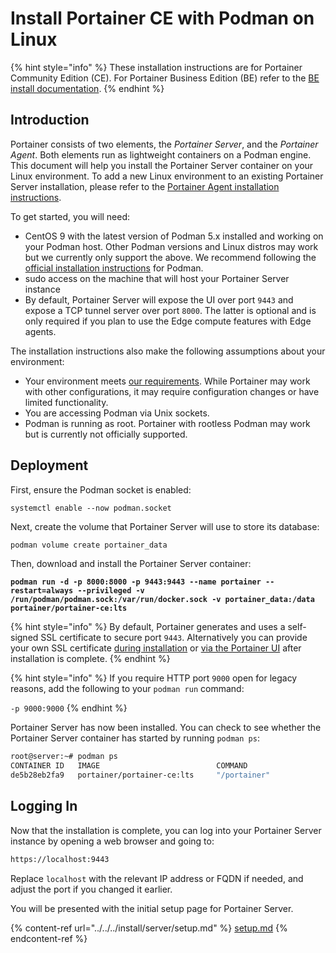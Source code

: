 # Install Portainer CE with Podman on Linux

{% hint style="info" %}
These installation instructions are for Portainer Community Edition (CE). For Portainer Business Edition (BE) refer to the [BE install documentation](../../../install/server/podman/linux.md).
{% endhint %}

## Introduction

Portainer consists of two elements, the _Portainer Server_, and the _Portainer Agent_. Both elements run as lightweight containers on a Podman engine. This document will help you install the Portainer Server container on your Linux environment. To add a new Linux environment to an existing Portainer Server installation, please refer to the [Portainer Agent installation instructions](../../../../admin/environments/add/podman/agent.md).

To get started, you will need:

* CentOS 9 with the latest version of Podman 5.x installed and working on your Podman host. Other Podman versions and Linux distros may work but we currently only support the above. We recommend following the [official installation instructions](https://podman.io/docs/installation#installing-on-linux) for Podman.
* sudo access on the machine that will host your Portainer Server instance
* By default, Portainer Server will expose the UI over port `9443` and expose a TCP tunnel server over port `8000`. The latter is optional and is only required if you plan to use the Edge compute features with Edge agents.

The installation instructions also make the following assumptions about your environment:

* Your environment meets [our requirements](../../../requirements-and-prerequisites.md). While Portainer may work with other configurations, it may require configuration changes or have limited functionality.
* You are accessing Podman via Unix sockets.
* Podman is running as root. Portainer with rootless Podman may work but is currently not officially supported.

## Deployment

First, ensure the Podman socket is enabled:

```
systemctl enable --now podman.socket
```

Next, create the volume that Portainer Server will use to store its database:

```bash
podman volume create portainer_data
```

Then, download and install the Portainer Server container:

<pre><code><strong>podman run -d -p 8000:8000 -p 9443:9443 --name portainer --restart=always --privileged -v /run/podman/podman.sock:/var/run/docker.sock -v portainer_data:/data portainer/portainer-ce:lts
</strong></code></pre>

{% hint style="info" %}
By default, Portainer generates and uses a self-signed SSL certificate to secure port `9443`. Alternatively you can provide your own SSL certificate [during installation](../../../../advanced/ssl.md#using-your-own-ssl-certificate-on-docker-standalone) or [via the Portainer UI](../../../../admin/settings/#ssl-certificate) after installation is complete.
{% endhint %}

{% hint style="info" %}
If you require HTTP port `9000` open for legacy reasons, add the following to your `podman run` command:

`-p 9000:9000`
{% endhint %}

Portainer Server has now been installed. You can check to see whether the Portainer Server container has started by running `podman ps`:

```bash
root@server:~# podman ps
CONTAINER ID   IMAGE                          COMMAND                  CREATED       STATUS      PORTS                                                                                  NAMES             
de5b28eb2fa9   portainer/portainer-ce:lts     "/portainer"             2 weeks ago   Up 9 days   0.0.0.0:8000->8000/tcp, :::8000->8000/tcp, 0.0.0.0:9443->9443/tcp, :::9443->9443/tcp   portainer
```

## Logging In

Now that the installation is complete, you can log into your Portainer Server instance by opening a web browser and going to:

```bash
https://localhost:9443
```

Replace `localhost` with the relevant IP address or FQDN if needed, and adjust the port if you changed it earlier.

You will be presented with the initial setup page for Portainer Server.

{% content-ref url="../../../install/server/setup.md" %}
[setup.md](../../../install-ce/server/setup.md)
{% endcontent-ref %}

